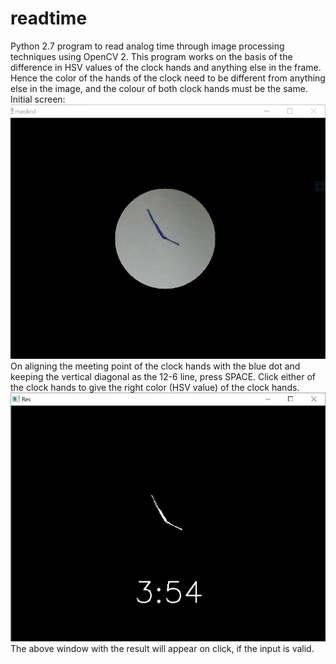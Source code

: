 # readtime
Python 2.7 program to read analog time through image processing techniques using OpenCV 2.
This program works on the basis of the difference in HSV values of the clock hands and anything else in the frame. Hence the color of the hands of the clock need to be different from anything else in the image, and the colour of both clock hands must be the same.
Initial screen:
![Startup screen on running timeread.py](timeread1.png?raw=true)
On aligning the meeting point of the clock hands with the blue dot and keeping the vertical diagonal as the 12-6 line, press SPACE.
Click either of the clock hands to give the right color (HSV value) of the clock hands.
![Result window](timeread2.png?raw=true)
The above window with the result will appear on click, if the input is valid.
